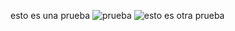 esto es una prueba
![prueba](https://www.ngenespanol.com/wp-content/uploads/2018/08/La-primera-imagen-de-la-historia-1280x720.jpg)
![esto es otra prueba](file:///C:/Users/User/Pictures/Saved%20Pictures/138951-80s-neon-wallpaper-1920x1200-hd-for-mobile.jpg)

